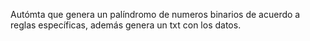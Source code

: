 Autómta que genera un palíndromo de numeros binarios de acuerdo a reglas específicas, además genera un txt con los datos.
